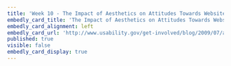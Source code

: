 ```yaml
---
title: 'Week 10 - The Impact of Aesthetics on Attitudes Towards Websites'
embedly_card_title: 'The Impact of Aesthetics on Attitudes Towards Websites'
embedly_card_alignment: left
embedly_card_url: 'http://www.usability.gov/get-involved/blog/2009/07/aesthetics-and-attitude.html'
published: true
visible: false
embedly_card_display: true
---
```

